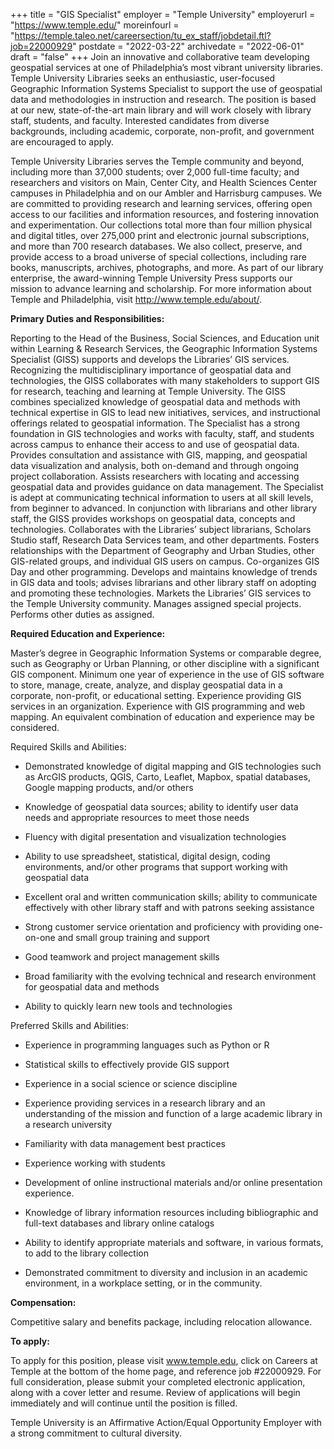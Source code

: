+++
title = "GIS Specialist"
employer = "Temple University"
employerurl = "https://www.temple.edu/"
moreinfourl = "https://temple.taleo.net/careersection/tu_ex_staff/jobdetail.ftl?job=22000929"
postdate = "2022-03-22"
archivedate = "2022-06-01"
draft = "false"
+++
Join an innovative and collaborative team developing geospatial services at one of Philadelphia’s most vibrant university libraries. Temple University Libraries seeks an enthusiastic, user-focused Geographic Information Systems Specialist to support the use of geospatial data and methodologies in instruction and research. The position is based at our new, state-of-the-art main library and will work closely with library staff, students, and faculty. Interested candidates from diverse backgrounds, including academic, corporate, non-profit, and government are encouraged to apply. 

Temple University Libraries serves the Temple community and beyond, including more than 37,000 students; over 2,000 full-time faculty; and researchers and visitors on Main, Center City, and Health Sciences Center campuses in Philadelphia and on our Ambler and Harrisburg campuses. We are committed to providing research and learning services, offering open access to our facilities and information resources, and fostering innovation and experimentation. Our collections total more than four million physical and digital titles, over 275,000 print and electronic journal subscriptions, and more than 700 research databases. We also collect, preserve, and provide access to a broad universe of special collections, including rare books, manuscripts, archives, photographs, and more. As part of our library enterprise, the award-winning Temple University Press supports our mission to advance learning and scholarship. For more information about Temple and Philadelphia, visit http://www.temple.edu/about/. 

**Primary Duties and Responsibilities:**

Reporting to the Head of the Business, Social Sciences, and Education unit within Learning & Research Services, the Geographic Information Systems Specialist (GISS) supports and develops the Libraries’ GIS services. Recognizing the multidisciplinary importance of geospatial data and technologies, the GISS collaborates with many stakeholders to support GIS for research, teaching and learning at Temple University. The GISS combines specialized knowledge of geospatial data and methods with technical expertise in GIS to lead new initiatives, services, and instructional offerings related to geospatial information. The Specialist has a strong foundation in GIS technologies and works with faculty, staff, and students across campus to enhance their access to and use of geospatial data. Provides consultation and assistance with GIS, mapping, and geospatial data visualization and analysis, both on-demand and through ongoing project collaboration. Assists researchers with locating and accessing geospatial data and provides guidance on data management. The Specialist is adept at communicating technical information to users at all skill levels, from beginner to advanced. In conjunction with librarians and other library staff, the GISS provides workshops on geospatial data, concepts and technologies. Collaborates with the Libraries’ subject librarians, Scholars Studio staff, Research Data Services team, and other departments. Fosters relationships with the Department of Geography and Urban Studies, other GIS-related groups, and individual GIS users on campus. Co-organizes GIS Day and other programming. Develops and maintains knowledge of trends in GIS data and tools; advises librarians and other library staff on adopting and promoting these technologies. Markets the Libraries’ GIS services to the Temple University community. Manages assigned special projects. Performs other duties as assigned.

**Required Education and Experience:**

Master’s degree in Geographic Information Systems or comparable degree, such as Geography or Urban Planning, or other discipline with a significant GIS component. Minimum one year of experience in the use of GIS software to store, manage, create, analyze, and display geospatial data in a corporate, non-profit, or educational setting. Experience providing GIS services in an organization. Experience with GIS programming and web mapping. An equivalent combination of education and experience may be considered.

Required Skills and Abilities:

- Demonstrated knowledge of digital mapping and GIS technologies such as ArcGIS products, QGIS, Carto, Leaflet, Mapbox, spatial databases, Google mapping products, and/or others

- Knowledge of geospatial data sources; ability to identify user data needs and appropriate resources to meet those needs

- Fluency with digital presentation and visualization technologies

- Ability to use spreadsheet, statistical, digital design, coding environments, and/or other programs that support working with geospatial data

- Excellent oral and written communication skills; ability to communicate effectively with other library staff and with patrons seeking assistance

- Strong customer service orientation and proficiency with providing one-on-one and small group training and support

- Good teamwork and project management skills

- Broad familiarity with the evolving technical and research environment for geospatial data and methods

- Ability to quickly learn new tools and technologies


Preferred Skills and Abilities:

- Experience in programming languages such as Python or R

- Statistical skills to effectively provide GIS support

- Experience in a social science or science discipline

- Experience providing services in a research library and an understanding of the mission and function of a large academic library in a research university

- Familiarity with data management best practices

- Experience working with students

- Development of online instructional materials and/or online presentation experience.

- Knowledge of library information resources including bibliographic and full-text databases and library online catalogs

- Ability to identify appropriate materials and software, in various formats, to add to the library collection

- Demonstrated commitment to diversity and inclusion in an academic environment, in a workplace setting, or in the community.

**Compensation:**

Competitive salary and benefits package, including relocation allowance. 

**To apply:**

To apply for this position, please visit www.temple.edu, click on Careers at Temple at the bottom of the home page, and reference job #22000929.  For full consideration, please submit your completed electronic application, along with a cover letter and resume. Review of applications will begin immediately and will continue until the position is filled. 

Temple University is an Affirmative Action/Equal Opportunity Employer with a strong commitment to cultural diversity.